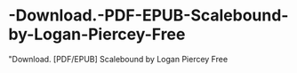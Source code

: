 # -Download.-PDF-EPUB-Scalebound-by-Logan-Piercey-Free
"Download. [PDF/EPUB] Scalebound by Logan Piercey Free
